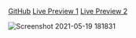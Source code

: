 [GitHub](http://github.com)
[Live Preview 1](https://catch-of-the-day-coral.vercel.app/)
[Live Preview 2](https://60a50009266912f0f29d6473--catch-of-the-day-master.netlify.app/)

![Screenshot 2021-05-19 181831](https://user-images.githubusercontent.com/68158190/118812788-509b5e80-b8d0-11eb-882e-c84a27657160.jpg)
